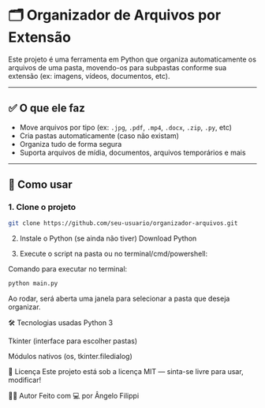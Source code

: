 # 🗂️ Organizador de Arquivos por Extensão

Este projeto é uma ferramenta em Python que organiza automaticamente os arquivos de uma pasta, movendo-os para subpastas conforme sua extensão (ex: imagens, vídeos, documentos, etc).

---

## ✅ O que ele faz

- Move arquivos por tipo (ex: `.jpg`, `.pdf`, `.mp4`, `.docx`, `.zip`, `.py`, etc)
- Cria pastas automaticamente (caso não existam)
- Organiza tudo de forma segura
- Suporta arquivos de mídia, documentos, arquivos temporários e mais

---

## 🚀 Como usar

### 1. Clone o projeto

```bash
git clone https://github.com/seu-usuario/organizador-arquivos.git
```
2. Instale o Python (se ainda não tiver)
Download Python

3. Execute o script
na pasta ou no terminal/cmd/powershell:

Comando para executar no terminal:
```bash
python main.py
```
Ao rodar, será aberta uma janela para selecionar a pasta que deseja organizar.

🛠️ Tecnologias usadas
Python 3

Tkinter (interface para escolher pastas)

Módulos nativos (os, tkinter.filedialog)

📄 Licença
Este projeto está sob a licença MIT — sinta-se livre para usar, modificar!

👨‍💻 Autor
Feito com 💻 por Ângelo Filippi
